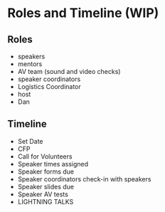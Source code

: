 # Roles and Timeline (WIP)

## Roles

- speakers
- mentors
- AV team (sound and video checks)
- speaker coordinators
- Logistics Coordinator
- host
- Dan

## Timeline

- Set Date
- CFP
- Call for Volunteers
- Speaker times assigned
- Speaker forms due
- Speaker coordinators check-in with speakers
- Speaker slides due
- Speaker AV tests
- LIGHTNING TALKS
